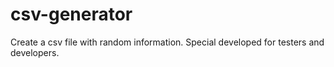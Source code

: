 # csv-generator
Create a csv file with random information.
Special developed for testers and developers.

